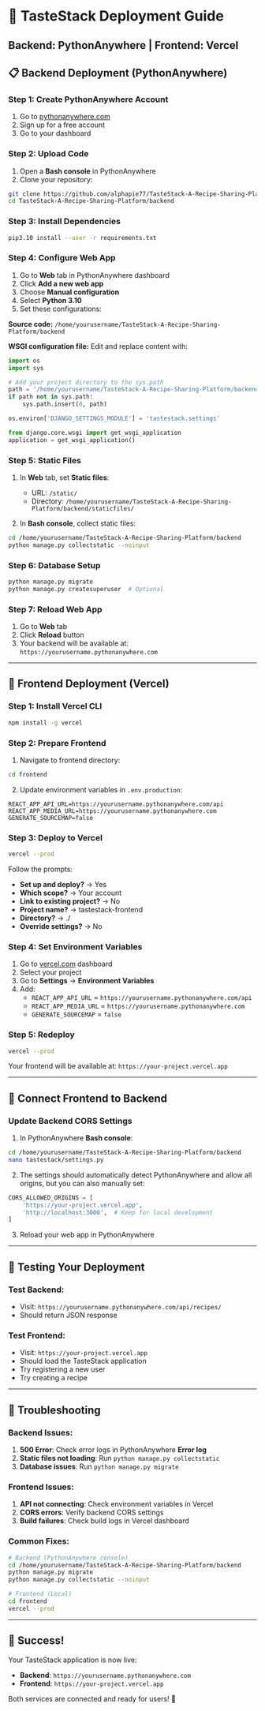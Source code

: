 # 🚀 TasteStack Deployment Guide
## Backend: PythonAnywhere | Frontend: Vercel

## 📋 Backend Deployment (PythonAnywhere)

### Step 1: Create PythonAnywhere Account
1. Go to [pythonanywhere.com](https://www.pythonanywhere.com)
2. Sign up for a free account
3. Go to your dashboard

### Step 2: Upload Code
1. Open a **Bash console** in PythonAnywhere
2. Clone your repository:
```bash
git clone https://github.com/alphapie77/TasteStack-A-Recipe-Sharing-Platform.git
cd TasteStack-A-Recipe-Sharing-Platform/backend
```

### Step 3: Install Dependencies
```bash
pip3.10 install --user -r requirements.txt
```

### Step 4: Configure Web App
1. Go to **Web** tab in PythonAnywhere dashboard
2. Click **Add a new web app**
3. Choose **Manual configuration**
4. Select **Python 3.10**
5. Set these configurations:

**Source code:** `/home/yourusername/TasteStack-A-Recipe-Sharing-Platform/backend`

**WSGI configuration file:** Edit and replace content with:
```python
import os
import sys

# Add your project directory to the sys.path
path = '/home/yourusername/TasteStack-A-Recipe-Sharing-Platform/backend'
if path not in sys.path:
    sys.path.insert(0, path)

os.environ['DJANGO_SETTINGS_MODULE'] = 'tastestack.settings'

from django.core.wsgi import get_wsgi_application
application = get_wsgi_application()
```

### Step 5: Static Files
1. In **Web** tab, set **Static files**:
   - URL: `/static/`
   - Directory: `/home/yourusername/TasteStack-A-Recipe-Sharing-Platform/backend/staticfiles/`

2. In **Bash console**, collect static files:
```bash
cd /home/yourusername/TasteStack-A-Recipe-Sharing-Platform/backend
python manage.py collectstatic --noinput
```

### Step 6: Database Setup
```bash
python manage.py migrate
python manage.py createsuperuser  # Optional
```

### Step 7: Reload Web App
1. Go to **Web** tab
2. Click **Reload** button
3. Your backend will be available at: `https://yourusername.pythonanywhere.com`

---

## 🎨 Frontend Deployment (Vercel)

### Step 1: Install Vercel CLI
```bash
npm install -g vercel
```

### Step 2: Prepare Frontend
1. Navigate to frontend directory:
```bash
cd frontend
```

2. Update environment variables in `.env.production`:
```
REACT_APP_API_URL=https://yourusername.pythonanywhere.com/api
REACT_APP_MEDIA_URL=https://yourusername.pythonanywhere.com
GENERATE_SOURCEMAP=false
```

### Step 3: Deploy to Vercel
```bash
vercel --prod
```

Follow the prompts:
- **Set up and deploy?** → Yes
- **Which scope?** → Your account
- **Link to existing project?** → No
- **Project name?** → tastestack-frontend
- **Directory?** → ./
- **Override settings?** → No

### Step 4: Set Environment Variables
1. Go to [vercel.com](https://vercel.com) dashboard
2. Select your project
3. Go to **Settings** → **Environment Variables**
4. Add:
   - `REACT_APP_API_URL` = `https://yourusername.pythonanywhere.com/api`
   - `REACT_APP_MEDIA_URL` = `https://yourusername.pythonanywhere.com`
   - `GENERATE_SOURCEMAP` = `false`

### Step 5: Redeploy
```bash
vercel --prod
```

Your frontend will be available at: `https://your-project.vercel.app`

---

## 🔗 Connect Frontend to Backend

### Update Backend CORS Settings
1. In PythonAnywhere **Bash console**:
```bash
cd /home/yourusername/TasteStack-A-Recipe-Sharing-Platform/backend
nano tastestack/settings.py
```

2. The settings should automatically detect PythonAnywhere and allow all origins, but you can also manually set:
```python
CORS_ALLOWED_ORIGINS = [
    'https://your-project.vercel.app',
    'http://localhost:3000',  # Keep for local development
]
```

3. Reload your web app in PythonAnywhere

---

## 🧪 Testing Your Deployment

### Test Backend:
- Visit: `https://yourusername.pythonanywhere.com/api/recipes/`
- Should return JSON response

### Test Frontend:
- Visit: `https://your-project.vercel.app`
- Should load the TasteStack application
- Try registering a new user
- Try creating a recipe

---

## 🔧 Troubleshooting

### Backend Issues:
1. **500 Error**: Check error logs in PythonAnywhere **Error log**
2. **Static files not loading**: Run `python manage.py collectstatic`
3. **Database issues**: Run `python manage.py migrate`

### Frontend Issues:
1. **API not connecting**: Check environment variables in Vercel
2. **CORS errors**: Verify backend CORS settings
3. **Build failures**: Check build logs in Vercel dashboard

### Common Fixes:
```bash
# Backend (PythonAnywhere console)
cd /home/yourusername/TasteStack-A-Recipe-Sharing-Platform/backend
python manage.py migrate
python manage.py collectstatic --noinput

# Frontend (Local)
cd frontend
vercel --prod
```

---

## 🎉 Success!

Your TasteStack application is now live:
- **Backend**: `https://yourusername.pythonanywhere.com`
- **Frontend**: `https://your-project.vercel.app`

Both services are connected and ready for users! 🚀